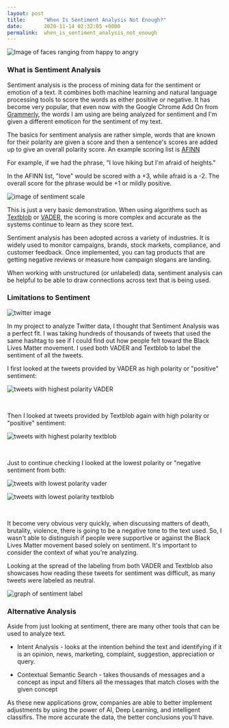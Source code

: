 ```yaml
---
layout: post
title:      "When Is Sentiment Analysis Not Enough?"
date:       2020-11-14 02:32:05 +0000
permalink:  when_is_sentiment_analysis_not_enough
---
```


![Image of faces ranging from happy to angry](https://i.imgur.com/k77ULpR.jpg)

### What is Sentiment Analysis

Sentiment analysis is the process of mining data for the sentiment or emotion of a text. It combines both machine learning and natural language processing tools to score the words as either positive or negative. It has become very popular, that even now with the Google Chrome Add On from [Grammerly](https://chrome.google.com/webstore/detail/grammarly-for-chrome/kbfnbcaeplbcioakkpcpgfkobkghlhen), the words I am using are being analyzed for sentiment and I'm given a different emoticon for the sentiment of my text. 

The basics for sentiment analysis are rather simple, words that are known for their polarity are given a score and then a sentence's scores are added up to give an overall polarity score. An example scoring list is [AFINN](https://gist.githubusercontent.com/damianesteban/06e8be3225f641100126/raw/a51c27d4e9cc242f829d895e23b4435021ab55e5/afinn-111.txt)

For example, if we had the phrase, "I love hiking but I'm afraid of heights."

In the AFINN list, "love" would be scored with a +3, while afraid is a -2. The overall score for the phrase would be +1 or mildly positive. 

![image of sentiment scale](https://i.imgur.com/5NRn9N6.png)

This is just a very basic demonstration. When using algorithms such as [Textblob](https://textblob.readthedocs.io/en/dev/) or [VADER](https://github.com/cjhutto/vaderSentiment), the scoring is more complex and accurate as the systems continue to learn as they score text.


Sentiment analysis has been adopted across a variety of industries. It is widely used to monitor campaigns, brands, stock markets, compliance, and customer feedback. Once implemented, you can tag products that are getting negative reviews or measure how campaign slogans are landing. 

When working with unstructured (or unlabeled) data, sentiment analysis can be helpful to be able to draw connections across text that is being used. 


### Limitations to Sentiment

![twitter image](https://i.imgur.com/U6NKuJH.png)

In my project to analyze Twitter data, I thought that Sentiment Analysis was a perfect fit. I was taking hundreds of thousands of tweets that used the same hashtag to see if I could find out how people felt toward the Black Lives Matter movement. I used both VADER and Textblob to label the sentiment of all the tweets. 

I first looked at the tweets provided by VADER as high polarity or "positive" sentiment:

![tweets with highest polarity VADER](https://i.imgur.com/8aIqPli.png?1)

<br />

Then I looked at tweets provided by Textblob again with high polarity or "positive" sentiment:

![tweets with highest polarity textblob](https://i.imgur.com/94B3UGN.png?2)

<br />

Just to continue checking I looked at the lowest polarity or "negative sentiment from both:

![tweets with lowest polarity vader](https://i.imgur.com/WHGy9CU.png?1)

![tweets with lowest polarity textblob](https://i.imgur.com/FKiK0D6.png?2)

<br />

It become very obvious very quickly, when discussing matters of death, brutality, violence, there is going to be a negative tone to the text used. So, I wasn't able to distinguish if people were supportive or against the Black Lives Matter movement based solely on sentiment. It's important to consider the context of what you're analyzing. 

Looking at the spread of the labeling from both VADER and Textblob also showcases how reading these tweets for sentiment was difficult, as many tweets were labeled as neutral.

![graph of sentiment label](https://i.imgur.com/kxJaxnI.png)


### Alternative Analysis

Aside from just looking at sentiment, there are many other tools that can be used to analyze text. 

* Intent Analysis - looks at the intention behind the text and identifying if it is an opinion, news, marketing, complaint, suggestion, appreciation or query. <br />

* Contextual Semantic Search - takes thousands of messages and a concept as input and filters all the messages that match closes with the given concept

As these new applications grow, companies are able to better implement adjustments by using the power of AI, Deep Learning, and intelligent classifirs. The more accurate the data, the better conclusions you'll have.

